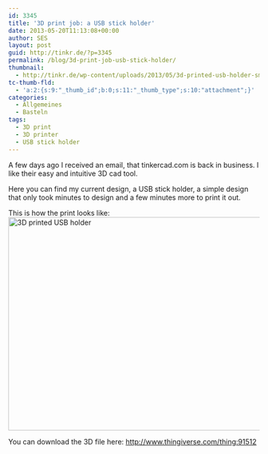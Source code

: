 ```yaml
---
id: 3345
title: '3D print job: a USB stick holder'
date: 2013-05-20T11:13:08+00:00
author: SES
layout: post
guid: http://tinkr.de/?p=3345
permalink: /blog/3d-print-job-usb-stick-holder/
thumbnail:
  - http://tinkr.de/wp-content/uploads/2013/05/3d-printed-usb-holder-sml.jpg
tc-thumb-fld:
  - 'a:2:{s:9:"_thumb_id";b:0;s:11:"_thumb_type";s:10:"attachment";}'
categories:
  - Allgemeines
  - Basteln
tags:
  - 3D print
  - 3D printer
  - USB stick holder
---
```

A few days ago I received an email, that tinkercad.com is back in business. I like their easy and intuitive 3D cad tool.

Here you can find my current design, a USB stick holder, a simple design that only took minutes to design and a few minutes more to print it out.



This is how the print looks like:
<img loading="lazy" width="606" height="427" src="http://d2lg1iac45z1vf.cloudfront.net/wp-content/uploads/sites/7/2013/05/3d-printed-usb-holder.jpg" class="attachment-medium" alt="3D printed USB holder" />

You can download the 3D file here:
<http://www.thingiverse.com/thing:91512>
